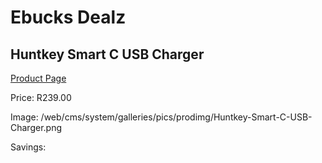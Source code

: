 
# Ebucks Dealz
## Huntkey Smart C USB Charger
[Product Page](https://www.ebucks.com/web/shop/productSelected.do?prodId=1236713325&catId=714948688)

Price: R239.00

Image: /web/cms/system/galleries/pics/prodimg/Huntkey-Smart-C-USB-Charger.png

Savings: 


	
